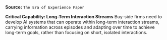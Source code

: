 **Source:** `The Era of Experience Paper`

**Critical Capability: Long-Term Interaction Streams**
Buy-side firms need to develop AI systems that can operate within long-term interaction streams, carrying information across episodes and adapting over time to achieve long-term goals, rather than focusing on short, isolated interactions.
